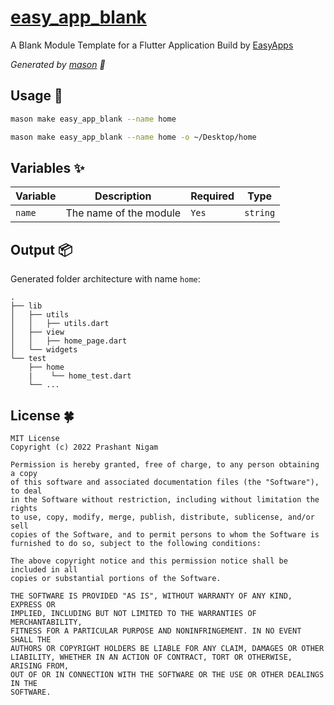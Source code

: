 # [easy_app_blank][3]

A Blank Module Template for a Flutter Application Build by [EasyApps][2]

_Generated by [mason][1] 🧱_

## Usage 🚀

```sh
mason make easy_app_blank --name home
```

```sh
mason make easy_app_blank --name home -o ~/Desktop/home
``` 

## Variables ✨

| Variable | Description                | Required   | Type     |
| -------- | -------------------------- | ---------- | -------- |
| `name`   | The name of the module    | `Yes`      | `string` |

## Output 📦

Generated folder architecture with name `home`:

    .
    ├── lib
    │   ├── utils
    │   │   ├── utils.dart
    │   ├── view
    │   │   ├── home_page.dart
    │   └── widgets
    └── test
        ├── home
        |    └── home_test.dart
        └── ...

[1]: https://github.com/felangel/mason
[2]: https://github.com/EasyFlutterApps
[3]: https://github.com/EasyFlutterApps/easy_app_blank

## License 🍀

    MIT License
    Copyright (c) 2022 Prashant Nigam

    Permission is hereby granted, free of charge, to any person obtaining a copy 
    of this software and associated documentation files (the "Software"), to deal
    in the Software without restriction, including without limitation the rights
    to use, copy, modify, merge, publish, distribute, sublicense, and/or sell
    copies of the Software, and to permit persons to whom the Software is
    furnished to do so, subject to the following conditions:

    The above copyright notice and this permission notice shall be included in all
    copies or substantial portions of the Software.

    THE SOFTWARE IS PROVIDED "AS IS", WITHOUT WARRANTY OF ANY KIND, EXPRESS OR
    IMPLIED, INCLUDING BUT NOT LIMITED TO THE WARRANTIES OF MERCHANTABILITY,
    FITNESS FOR A PARTICULAR PURPOSE AND NONINFRINGEMENT. IN NO EVENT SHALL THE
    AUTHORS OR COPYRIGHT HOLDERS BE LIABLE FOR ANY CLAIM, DAMAGES OR OTHER
    LIABILITY, WHETHER IN AN ACTION OF CONTRACT, TORT OR OTHERWISE, ARISING FROM,
    OUT OF OR IN CONNECTION WITH THE SOFTWARE OR THE USE OR OTHER DEALINGS IN THE
    SOFTWARE.
    